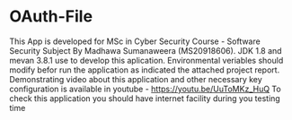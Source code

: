# OAuth-File
This App is developed for MSc in Cyber Security Course - Software Security Subject By Madhawa Sumanaweera (MS20918606). 
JDK 1.8 and mevan 3.8.1 use to develop this aplication. 
Environmental veriables should modify befor run the application as indicated the attached project report.
Demonstrating video about this application and other necessary key configuration is available in youtube - https://youtu.be/UuToMKz_HuQ
To check this application you should have internet facility during you testing time
